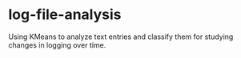 # log-file-analysis
Using KMeans to analyze text entries and classify them for studying changes in logging over time.
